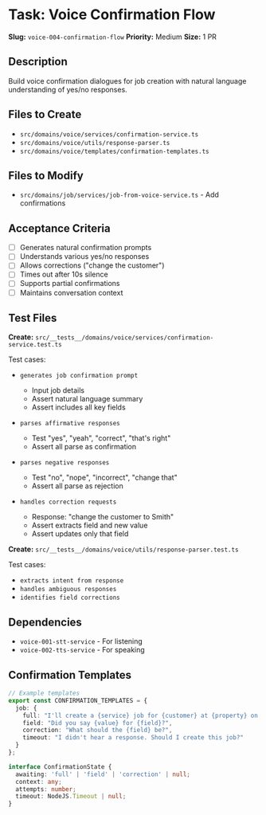 # Task: Voice Confirmation Flow

**Slug:** `voice-004-confirmation-flow`
**Priority:** Medium
**Size:** 1 PR

## Description
Build voice confirmation dialogues for job creation with natural language understanding of yes/no responses.

## Files to Create
- `src/domains/voice/services/confirmation-service.ts`
- `src/domains/voice/utils/response-parser.ts`
- `src/domains/voice/templates/confirmation-templates.ts`

## Files to Modify
- `src/domains/job/services/job-from-voice-service.ts` - Add confirmations

## Acceptance Criteria
- [ ] Generates natural confirmation prompts
- [ ] Understands various yes/no responses
- [ ] Allows corrections ("change the customer")
- [ ] Times out after 10s silence
- [ ] Supports partial confirmations
- [ ] Maintains conversation context

## Test Files
**Create:** `src/__tests__/domains/voice/services/confirmation-service.test.ts`

Test cases:
- `generates job confirmation prompt`
  - Input job details
  - Assert natural language summary
  - Assert includes all key fields
  
- `parses affirmative responses`
  - Test "yes", "yeah", "correct", "that's right"
  - Assert all parse as confirmation
  
- `parses negative responses`
  - Test "no", "nope", "incorrect", "change that"
  - Assert all parse as rejection
  
- `handles correction requests`
  - Response: "change the customer to Smith"
  - Assert extracts field and new value
  - Assert updates only that field

**Create:** `src/__tests__/domains/voice/utils/response-parser.test.ts`

Test cases:
- `extracts intent from response`
- `handles ambiguous responses`
- `identifies field corrections`

## Dependencies
- `voice-001-stt-service` - For listening
- `voice-002-tts-service` - For speaking

## Confirmation Templates
```typescript
// Example templates
export const CONFIRMATION_TEMPLATES = {
  job: {
    full: "I'll create a {service} job for {customer} at {property} on {date}. Is that correct?",
    field: "Did you say {value} for {field}?",
    correction: "What should the {field} be?",
    timeout: "I didn't hear a response. Should I create this job?"
  }
};

interface ConfirmationState {
  awaiting: 'full' | 'field' | 'correction' | null;
  context: any;
  attempts: number;
  timeout: NodeJS.Timeout | null;
}
```